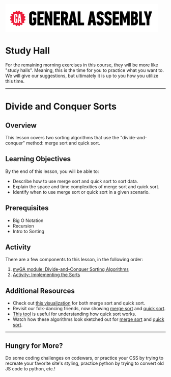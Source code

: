 ![](/ga_cog.png)

# Study Hall

For the remaining morning exercises in this course, they will be more like "study halls". Meaning, this is the time for you to practice what you want to. We will give our suggestions, but ultimately it is up to you how you utilize this time.

---

# Divide and Conquer Sorts

## Overview
This lesson covers two sorting algorithms that use the "divide-and-conquer" method: merge sort and quick sort.

## Learning Objectives
By the end of this lesson, you will be able to:
- Describe how to use merge sort and quick sort to sort data.
- Explain the space and time complexities of merge sort and quick sort.
- Identify when to use merge sort or quick sort in a given scenario.

## Prerequisites
* Big O Notation
* Recursion
* Intro to Sorting


## Activity

There are a few components to this lesson, in the following order:

1. [myGA module: Divide-and-Conquer Sorting Algorithms](https://my.generalassemb.ly/activities/882)
2. [Activity: Implementing the Sorts](https://codepen.io/GAmarketing/pen/MxWpQW)


## Additional Resources
* Check out [this visualization](https://www.cs.usfca.edu/~galles/visualization/ComparisonSort.html) for both merge sort and quick sort.
* Revisit our folk-dancing friends, now showing [merge sort](https://www.youtube.com/watch?v=XaqR3G_NVoo) and [quick sort](https://www.youtube.com/watch?v=ywWBy6J5gz8&list=PLuE79vNc5Wi6q34LsQcaJ7ISQ8uOyMaL_&index=4).
* [This tool](http://me.dt.in.th/page/Quicksort/) is useful for understanding how quick sort works.
* Watch how these algorithms look sketched out for [merge sort](https://www.youtube.com/watch?v=TzeBrDU-JaY) and [quick sort](https://www.youtube.com/watch?v=COk73cpQbFQ&list=PL2_aWCzGMAwKedT2KfDMB9YA5DgASZb3U&index=8&t=0s).

---

## Hungry for More?

Do some coding challenges on codewars, or practice your CSS by trying to recreate your favorite site's styling, practice python by trying to convert old JS code to python, etc.!

